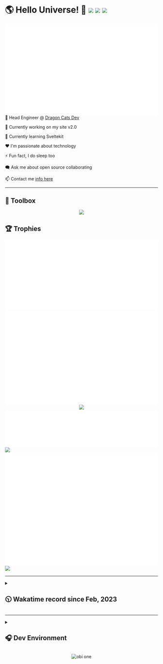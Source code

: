 <h1>🌎 Hello Universe! 👋
<img src='https://wakatime.com/badge/user/a61fe4dd-5464-48ee-825a-134d74f90884.svg?style=flat-square'>
<img src='https://api.visitorbadge.io/api/visitors?path=https%3A%2F%2Fgithub.com%2Fdaemon-node-byte&countColor=&style=flat-square' height='22'>
<img src='https://img.shields.io/github/followers/daemon-node-byte?label=Followers&style=flat-square' height='22'>
</h1>

<img align='right' src='./assets/metrics.base.svg'>

<!-- 💼 Software Developer II @ [One Origin](https://oneorigin.us/) -->

<!-- 💼 Engineer Consultant @ [Banyan Labs](https://banyanlabs.io/) -->

💼 Head Engineer @ [Dragon Cats Dev](https://DragonCats.dev/)

🔭 Currently working on my site v2.0

🌱 Currently learning Sveltekit

❤️ I'm passionate about technology

⚡ Fun fact, I do sleep too

🗨️ Ask me about open source collaborating

📫 Contact me [info here](https://www.joshmclain.com/#contact)

---

## 🧰 Toolbox

<p align="center">
  <a href="https://skillicons.dev">
    <img src="https://skillicons.dev/icons?i=md,html,css,js,regex,sass,tailwind,ts,react,styledcomponents,redux,next,gatsby,remix,vue,nuxt,svelte,nodejs,express,mongodb,postgres,jest,webpack,vite,rollup,docker,nginx,aws,heroku,vercel,netlify,jenkins,linux,mint,ubuntu,redhat,kali,apple,bash,powershell,vim,git,githubactions,github,gitlab,vscode,idea,maven,gradle,java,spring,python&theme=dark" />
  </a>
</p>

## 🏆 Trophies

<div align='center'>
<img src='./assets/metrics.plugin.achievements.compact.svg'>
<img src='./assets/metrics.plugin.habits.charts.svg'>
<img src='https://github-profile-trophy.vercel.app/?username=daemon-node-byte&theme=darkhub&no-frame=true&margin-w=10'>
</div>

<div align=''>
<img src='./assets/metrics.plugin.habits.facts.svg'>
<img src='https://streak-stats.demolab.com?user=daemon-node-byte&theme=dark' width='340'>
<div>
</div>

<img src='./assets/metrics.plugin.wakatime.svg'>
<img src='./assets/octocat.png' width='340'>
<!-- <img src='./assets/metrics.plugin.code.svg'> -->
</div>

---

<details>
<summary>

## 🕥 Wakatime record since Feb, 2023

</summary>

<!--START_SECTION:waka-->
![Code Time](http://img.shields.io/badge/Code%20Time-1%2C858%20hrs%2045%20mins-blue)

![Profile Views](http://img.shields.io/badge/Profile%20Views-6-blue)

**🐱 My GitHub Data** 

> 📦 440.9 kB Used in GitHub's Storage 
 > 
> 🏆 630 Contributions in the Year 2024
 > 
> 🚫 Not Opted to Hire
 > 
> 📜 15 Public Repositories 
 > 
> 🔑 53 Private Repositories 
 > 
**I'm a Night 🦉** 

```text
🌞 Morning                189 commits         ████░░░░░░░░░░░░░░░░░░░░░   16.21 % 
🌆 Daytime                322 commits         ███████░░░░░░░░░░░░░░░░░░   27.62 % 
🌃 Evening                440 commits         █████████░░░░░░░░░░░░░░░░   37.74 % 
🌙 Night                  215 commits         █████░░░░░░░░░░░░░░░░░░░░   18.44 % 
```
📅 **I'm Most Productive on Tuesday** 

```text
Monday                   194 commits         ████░░░░░░░░░░░░░░░░░░░░░   16.64 % 
Tuesday                  228 commits         █████░░░░░░░░░░░░░░░░░░░░   19.55 % 
Wednesday                178 commits         ████░░░░░░░░░░░░░░░░░░░░░   15.27 % 
Thursday                 106 commits         ██░░░░░░░░░░░░░░░░░░░░░░░   09.09 % 
Friday                   102 commits         ██░░░░░░░░░░░░░░░░░░░░░░░   08.75 % 
Saturday                 166 commits         ████░░░░░░░░░░░░░░░░░░░░░   14.24 % 
Sunday                   192 commits         ████░░░░░░░░░░░░░░░░░░░░░   16.47 % 
```


📊 **This Week I Spent My Time On** 

```text
🕑︎ Time Zone: America/Phoenix

💬 Programming Languages: 
Svelte                   5 hrs 8 mins        ████████░░░░░░░░░░░░░░░░░   32.81 % 
TypeScript               4 hrs 46 mins       ████████░░░░░░░░░░░░░░░░░   30.50 % 
Python                   1 hr 42 mins        ███░░░░░░░░░░░░░░░░░░░░░░   10.87 % 
JavaScript               52 mins             █░░░░░░░░░░░░░░░░░░░░░░░░   05.55 % 
JSON                     42 mins             █░░░░░░░░░░░░░░░░░░░░░░░░   04.48 % 

🔥 Editors: 
VS Code                  15 hrs 41 mins      █████████████████████████   100.00 % 

💻 Operating System: 
Mac                      15 hrs 41 mins      █████████████████████████   100.00 % 
```

**I Mostly Code in TypeScript** 

```text
TypeScript               20 repos            ████████░░░░░░░░░░░░░░░░░   33.33 % 
Svelte                   3 repos             █░░░░░░░░░░░░░░░░░░░░░░░░   05.00 % 
Vue                      3 repos             █░░░░░░░░░░░░░░░░░░░░░░░░   05.00 % 
Python                   2 repos             █░░░░░░░░░░░░░░░░░░░░░░░░   03.33 % 
Shell                    1 repo              ░░░░░░░░░░░░░░░░░░░░░░░░░   01.67 % 
```




 Last Updated on 19/09/2024 18:43:57 UTC
<!--END_SECTION:waka-->

</details>

---

<details>
<summary>

## 🎧 Dev Environment

</summary>

> ### _I'm not a player 🐱 I just code a lot..._

<div align='center'>
<img src='https://spotify-github-profile.vercel.app/api/view?uid=31knnovcfatt7mqmu6yaa5htulxi&cover_image=true&theme=default&show_offline=false&background_color=121212' width='420'>
<img src='https://spotify-recently-played-readme.vercel.app/api?user=31knnovcfatt7mqmu6yaa5htulxi&width=400&count=10'>
</div>
</details>

<!-- ## Memes

who doesn't love memes? -->

<div align='center'>

![obi one](./assets/unfilimar_obi.jpg)

</div>

<!-- <div align='center'>
<img src='https://www.data-card-for-spotify.com/api/card?user_id=31knnovcfatt7mqmu6yaa5htulxi&hide_playing=1&hide_recents=1&limit=10&custom_title=daemon-node-byte%20Spotify%20Data'>
</div> -->
